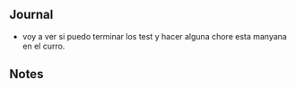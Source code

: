 
## Journal
- voy a ver si puedo terminar los test y hacer alguna chore esta manyana en el curro.


## Notes
